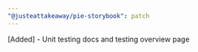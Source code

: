 ```yaml
---
"@justeattakeaway/pie-storybook": patch
---
```


[Added] - Unit testing docs and testing overview page
